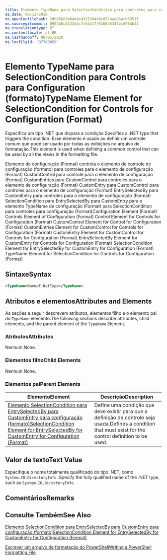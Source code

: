 ```yaml
---
title: Elemento TypeName para SelectionCondition para controles para configuração (Format) | Microsoft Docs
ms.date: 09/13/2016
ms.openlocfilehash: 2db856d1b84dded315204d8c8574ae86acb63515
ms.sourcegitcommit: 0907b8c6322d2c7c61b17f8168d53452c8964b41
ms.translationtype: MT
ms.contentlocale: pt-BR
ms.lasthandoff: 08/05/2020
ms.locfileid: "87780059"
---
```

# <a name="typename-element-for-selectioncondition-for-controls-for-configuration-format"></a><span data-ttu-id="6d9d4-102">Elemento TypeName para SelectionCondition para Controls para Configuration (formato)</span><span class="sxs-lookup"><span data-stu-id="6d9d4-102">TypeName Element for SelectionCondition for Controls for Configuration (Format)</span></span>

<span data-ttu-id="6d9d4-103">Especifica um tipo .NET que dispara a condição.</span><span class="sxs-lookup"><span data-stu-id="6d9d4-103">Specifies a .NET type that triggers the condition.</span></span> <span data-ttu-id="6d9d4-104">Esse elemento é usado ao definir um controle comum que pode ser usado por todas as exibições no arquivo de formatação.</span><span class="sxs-lookup"><span data-stu-id="6d9d4-104">This element is used when defining a common control that can be used by all the views in the formatting file.</span></span>

<span data-ttu-id="6d9d4-105">Elemento de configuração (Format) controla o elemento de controle de configuração (formato) para controles para o elemento de configuração (Format) CustomControl para controle para o elemento de configuração (Format) CustomEntries para CustomControl para controles para o elemento de configuração (Format) CustomEntry para CustomControl para controles para o elemento de configuração (Format) EntrySelectedBy para CustomEntry para controles para o elemento de configuração (Format) SelectionCondition para EntrySelectedBy para CustomEntry para o elemento TypeName de configuração (Format) para SelectionCondition para controles para configuração (Format)</span><span class="sxs-lookup"><span data-stu-id="6d9d4-105">Configuration Element (Format) Controls Element of Configuration (Format) Control Element for Controls for Configuration (Format) CustomControl Element for Control for Configuration (Format) CustomEntries Element for CustomControl for Controls for Configuration (Format) CustomEntry Element for CustomControl for Controls for Configuration (Format) EntrySelectedBy Element for CustomEntry for Controls for Configuration (Format) SelectionCondition Element for EntrySelectedBy for CustomEntry for Configuration (Format) TypeName Element for SelectionCondition for Controls for Configuration (Format)</span></span>

## <a name="syntax"></a><span data-ttu-id="6d9d4-106">Sintaxe</span><span class="sxs-lookup"><span data-stu-id="6d9d4-106">Syntax</span></span>

```xml
<TypeName>Nameof.NetType</TypeName>

```

## <a name="attributes-and-elements"></a><span data-ttu-id="6d9d4-107">Atributos e elementos</span><span class="sxs-lookup"><span data-stu-id="6d9d4-107">Attributes and Elements</span></span>

<span data-ttu-id="6d9d4-108">As seções a seguir descrevem atributos, elementos filho e o elemento pai do `TypeName` elemento.</span><span class="sxs-lookup"><span data-stu-id="6d9d4-108">The following sections describe attributes, child elements, and the parent element of the `TypeName` Element.</span></span>

### <a name="attributes"></a><span data-ttu-id="6d9d4-109">Atributos</span><span class="sxs-lookup"><span data-stu-id="6d9d4-109">Attributes</span></span>

<span data-ttu-id="6d9d4-110">Nenhum.</span><span class="sxs-lookup"><span data-stu-id="6d9d4-110">None.</span></span>

### <a name="child-elements"></a><span data-ttu-id="6d9d4-111">Elementos filho</span><span class="sxs-lookup"><span data-stu-id="6d9d4-111">Child Elements</span></span>

<span data-ttu-id="6d9d4-112">Nenhum.</span><span class="sxs-lookup"><span data-stu-id="6d9d4-112">None.</span></span>

### <a name="parent-elements"></a><span data-ttu-id="6d9d4-113">Elementos pai</span><span class="sxs-lookup"><span data-stu-id="6d9d4-113">Parent Elements</span></span>

|<span data-ttu-id="6d9d4-114">Elemento</span><span class="sxs-lookup"><span data-stu-id="6d9d4-114">Element</span></span>|<span data-ttu-id="6d9d4-115">Descrição</span><span class="sxs-lookup"><span data-stu-id="6d9d4-115">Description</span></span>|
|-------------|-----------------|
|[<span data-ttu-id="6d9d4-116">Elemento SelectionCondition para EntrySelectedBy para CustomEntry para configuração (formato)</span><span class="sxs-lookup"><span data-stu-id="6d9d4-116">SelectionCondition Element for EntrySelectedBy for CustomEntry for Configuration (Format)</span></span>](./selectioncondition-element-for-entryselectedby-for-controls-for-configuration-format.md)|<span data-ttu-id="6d9d4-117">Define uma condição que deve existir para que a definição de controle seja usada.</span><span class="sxs-lookup"><span data-stu-id="6d9d4-117">Defines a condition that must exist for the control definition to be used.</span></span>|

## <a name="text-value"></a><span data-ttu-id="6d9d4-118">Valor de texto</span><span class="sxs-lookup"><span data-stu-id="6d9d4-118">Text Value</span></span>

<span data-ttu-id="6d9d4-119">Especifique o nome totalmente qualificado do tipo .NET, como `System.IO.DirectoryInfo` .</span><span class="sxs-lookup"><span data-stu-id="6d9d4-119">Specify the fully qualified name of the .NET type, such as `System.IO.DirectoryInfo`.</span></span>

## <a name="remarks"></a><span data-ttu-id="6d9d4-120">Comentários</span><span class="sxs-lookup"><span data-stu-id="6d9d4-120">Remarks</span></span>

## <a name="see-also"></a><span data-ttu-id="6d9d4-121">Consulte Também</span><span class="sxs-lookup"><span data-stu-id="6d9d4-121">See Also</span></span>

[<span data-ttu-id="6d9d4-122">Elemento SelectionCondition para EntrySelectedBy para CustomEntry para configuração (formato)</span><span class="sxs-lookup"><span data-stu-id="6d9d4-122">SelectionCondition Element for EntrySelectedBy for CustomEntry for Configuration (Format)</span></span>](./selectioncondition-element-for-entryselectedby-for-controls-for-configuration-format.md)

[<span data-ttu-id="6d9d4-123">Escrever um arquivo de formatação do PowerShell</span><span class="sxs-lookup"><span data-stu-id="6d9d4-123">Writing a PowerShell Formatting File</span></span>](./writing-a-powershell-formatting-file.md)
